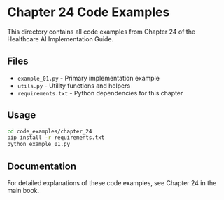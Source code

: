 # Chapter 24 Code Examples

This directory contains all code examples from Chapter 24 of the Healthcare AI Implementation Guide.

## Files

- `example_01.py` - Primary implementation example
- `utils.py` - Utility functions and helpers
- `requirements.txt` - Python dependencies for this chapter

## Usage

```bash
cd code_examples/chapter_24
pip install -r requirements.txt
python example_01.py
```

## Documentation

For detailed explanations of these code examples, see Chapter 24 in the main book.
